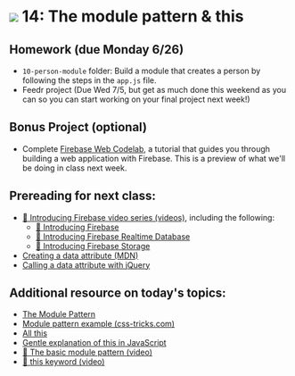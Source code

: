 # ![](https://ga-dash.s3.amazonaws.com/production/assets/logo-9f88ae6c9c3871690e33280fcf557f33.png) 14: The module pattern & this

## Homework (due Monday 6/26)

- `10-person-module` folder: Build a module that creates a person by following the steps in the `app.js` file.
- Feedr project (Due Wed 7/5, but get as much done this weekend as you can so you can start working on your final project next week!)

## Bonus Project (optional)

- Complete [Firebase Web Codelab](https://codelabs.developers.google.com/codelabs/firebase-web/#0), a tutorial that guides you through building a web application with Firebase. This is a preview of what we'll be doing in class next week.

## Prereading for next class:

- [&#127909; Introducing Firebase video series (videos)](https://youtu.be/O17OWyx08Cg?list=PLl-K7zZEsYLmOF_07IayrTntevxtbUxDL), including the following:
    - [&#127909; Introducing Firebase](https://www.youtube.com/watch?v=O17OWyx08Cg&list=PLl-K7zZEsYLmOF_07IayrTntevxtbUxDL&index=1)
    - [&#127909; Introducing Firebase Realtime Database](https://www.youtube.com/watch?v=U5aeM5dvUpA&list=PLl-K7zZEsYLmOF_07IayrTntevxtbUxDL&index=12)
    - [&#127909; Introducing Firebase Storage](https://www.youtube.com/watch?v=_tyjqozrEPY&index=11&list=PLl-K7zZEsYLmOF_07IayrTntevxtbUxDL)
- [Creating a data attribute (MDN)](https://developer.mozilla.org/en-US/docs/Web/Guide/HTML/Using_data_attributes)
- [Calling a data attribute with jQuery](https://api.jquery.com/data/)

## Additional resource on today's topics:

- [The Module Pattern](https://addyosmani.com/resources/essentialjsdesignpatterns/book/)
- [Module pattern example (css-tricks.com)](https://css-tricks.com/how-do-you-structure-javascript-the-module-pattern-edition/)
- [All this](bjorn.tipling.com/all-this)
- [Gentle explanation of this in JavaScript](https://rainsoft.io/gentle-explanation-of-this-in-javascript/)
- [&#127909; The basic module pattern (video)](https://www.youtube.com/watch?v=cQRKE5QIB6Q)
- [&#127909; this keyword (video)](https://www.youtube.com/watch?v=KtoA_S4pVZ8)
